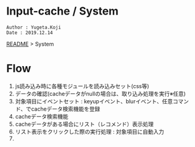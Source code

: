 Input-cache / System
==
```
Author : Yugeta.Koji
Date : 2019.12.14
```
[README](../README.md) > System

# Flow
1. js読み込み時に各種モジュールを読み込みセット(css等)
2. データの確認(cacheデータがnullの場合は、取り込み処理を実行※任意)
3. 対象項目にイベントセット : keyupイベント、blurイベント、任意コマンド、でcacheデータ検索機能を登録
4. cacheデータ検索機能
5. cacheデータがある場合にリスト（レコメンド）表示処理
6. リスト表示をクリックした際の実行処理 : 対象項目に自動入力
7. 